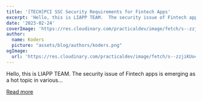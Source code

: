 ```yaml
---
title: '[TECH]PCI SSC Security Requirements for Fintech Apps'
excerpt: 'Hello, this is LIAPP TEAM.  The security issue of Fintech apps is emerging as a hot topic in various...'
date: '2023-02-24'
coverImage: 'https://res.cloudinary.com/practicaldev/image/fetch/s--zzjiKUo4--/c_imagga_scale,f_auto,fl_progressive,h_420,q_auto,w_1000/https://dev-to-uploads.s3.amazonaws.com/uploads/articles/ls9vn7ky9wjj7yfmvrw5.png'
author:
  name: Koders
  picture: "assets/blog/authors/koders.png"
ogImage:
  url: 'https://res.cloudinary.com/practicaldev/image/fetch/s--zzjiKUo4--/c_imagga_scale,f_auto,fl_progressive,h_420,q_auto,w_1000/https://dev-to-uploads.s3.amazonaws.com/uploads/articles/ls9vn7ky9wjj7yfmvrw5.png'
---
```


Hello, this is LIAPP TEAM.  The security issue of Fintech apps is emerging as a hot topic in various...

[Read more](https://dev.to/teamliapp/techpci-ssc-security-requirements-for-fintech-apps-bp5)
